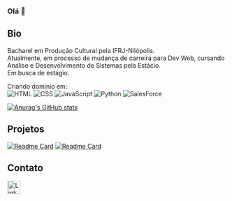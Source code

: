 ### Olá 👋

## Bio
Bacharel em Produção Cultural pela IFRJ-Nilópolis.  
Atualmente, em processo de mudança de carreira para Dev Web, cursando Análise e Desenvolvimento de Sistemas pela Estácio.  
Em busca de estágio.

Criando domínio em:  
![HTML](https://img.shields.io/badge/HTML5-E34F26?style=for-the-badge&logo=html5&logoColor=white)
![CSS](https://img.shields.io/badge/CSS3-1572B6?style=for-the-badge&logo=css3&logoColor=white)
![JavaScript](https://img.shields.io/badge/JavaScript-F7DF1E?style=for-the-badge&logo=javascript&logoColor=black)
![Python](https://img.shields.io/badge/Python-FFD43B?style=for-the-badge&logo=python&logoColor=blue)
![SalesForce](https://img.shields.io/badge/Salesforce-00A1E0?style=for-the-badge&logo=Salesforce&logoColor=white)

[![Anurag's GitHub stats](https://github-readme-stats.vercel.app/api?username=igor-lopes90)](https://github.com/anuraghazra/github-readme-stats)

## Projetos

[![Readme Card](https://github-readme-stats.vercel.app/api/pin/?username=igor-lopes90&repo=projeto-android)](https://igor-lopes90.github.io/projeto-android/)
[![Readme Card](https://github-readme-stats.vercel.app/api/pin/?username=igor-lopes90&repo=projeto-cordel)](https://igor-lopes90.github.io/projeto-cordel/)


## Contato

[<img src='https://img.shields.io/badge/LinkedIn-0077B5?style=for-the-badge&logo=linkedin&logoColor=white' alt='Linkedin' height='30'>](https://www.linkedin.com/in/igorlopes90/)

